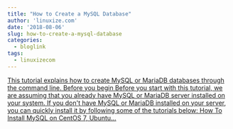 ```yaml
---
title: "How to Create a MySQL Database"
author: 'linuxize.com'
date: '2018-08-06'
slug: how-to-create-a-mysql-database
categories:
  - bloglink
tags:
  - linuxizecom
---
```


[This tutorial explains how to create MySQL or MariaDB databases through the command line. Before you begin Before you start with this tutorial, we are assuming that you already have MySQL or MariaDB server installed on your system. If you don't have MySQL or MariaDB installed on your server, you can quickly install it by following some of the tutorials below: How To Install MySQL on CentOS 7, Ubuntu...<click to read more>](https://linuxize.com/post/how-to-create-a-mysql-database/)

